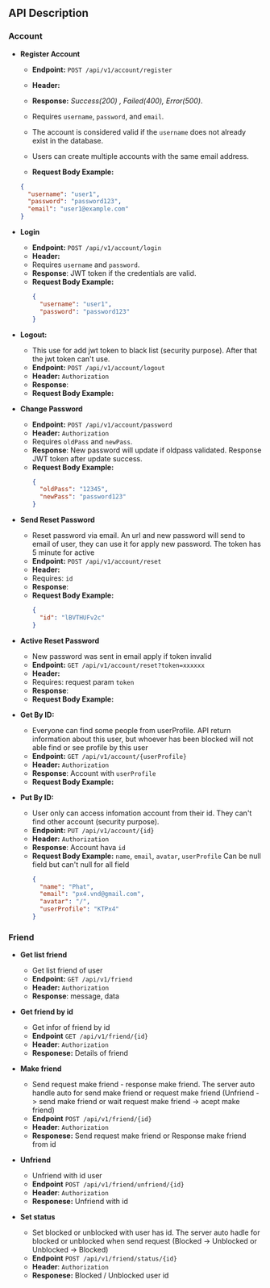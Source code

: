 ## API Description

### Account

- **Register Account**
    - **Endpoint:** `POST /api/v1/account/register`
    - **Header:**

    - **Response:** <i>Success(200) , Failed(400), Error(500)</i>.
    - Requires `username`, `password`, and `email`.
    - The account is considered valid if the `username` does not already exist in the database.
    - Users can create multiple accounts with the same email address.
    - **Request Body Example:**
   ```json
   {
     "username": "user1",
     "password": "password123",
     "email": "user1@example.com"
   }
   ```

- **Login**
    - **Endpoint:** `POST /api/v1/account/login`
    - **Header:**
    - Requires `username` and `password`.
    - **Response**: JWT token if the credentials are valid.
    - **Request Body Example:**
      ```json
      {
        "username": "user1",
        "password": "password123"
      }
      ```  

- **Logout:**
    - This use for add jwt token to black list (security purpose). After that the jwt token can't use.
    - **Endpoint:** `POST /api/v1/account/logout`
    - **Header:** `Authorization`
    - **Response**:
    - **Request Body Example:**


- **Change Password**
    - **Endpoint:** `POST /api/v1/account/password`
    - **Header:** `Authorization`
    - Requires `oldPass` and `newPass`.
    - **Response**: New password will update if oldpass validated. Response JWT token after update success.
    - **Request Body Example:**
      ```json
      {
        "oldPass": "12345",
        "newPass": "password123"
      }
      ```   

- **Send Reset Password**
    - Reset password via email. An url and new password will send to email of user, they can use it for apply new password. The token has 5 minute for active
    - **Endpoint:** `POST /api/v1/account/reset`
    - **Header:**
    - Requires: `id`
    - **Response**:
    - **Request Body Example:**
      ```json
      {
        "id": "lBVTHUFv2c"   
      }
      ```  
- **Active Reset Password**
    - New password was sent in email apply if token invalid
    - **Endpoint:** `GET /api/v1/account/reset?token=xxxxxx`
    - **Header:**
    - Requires: request param `token`
    - **Response**:
    - **Request Body Example:**



- **Get By ID:**
    - Everyone can find some people from userProfile. API return information about this user, but whoever has been blocked will not able find or see profile by this user
    - **Endpoint:** `GET /api/v1/account/{userProfile}`
    - **Header:** `Authorization`
    - **Response**: Account with `userProfile`
    - **Request Body Example:**


- **Put By ID:**
    - User only can access infomation account from their id. They can't find other account (security purpose).
    - **Endpoint:** `PUT /api/v1/account/{id}`
    - **Header:** `Authorization`
    - **Response**: Account hava `id`
    - **Request Body Example:** `name`, `email`, `avatar`, `userProfile` Can be null field but can't null for all field
      ```json
      {
        "name": "Phat",
        "email": "px4.vnd@gmail.com",
        "avatar": "/",
        "userProfile": "KTPx4"
      }
      ```

### Friend
- **Get list friend**
  - Get list friend of user
  - **Endpoint:** `GET /api/v1/friend`
  - **Header:** `Authorization`
  - **Response**: message, data


- **Get friend by id**
  - Get infor of friend by id
  - **Endpoint** `GET /api/v1/friend/{id}`
  - **Header**: `Authorization`
  - **Responese:** Details of friend


- **Make friend**
  - Send request make friend - response make friend. The server auto handle auto for send make friend or request make friend (Unfriend -> send make friend or wait request make friend -> acept make friend)
  - **Endpoint** `POST /api/v1/friend/{id}`
  - **Header**: `Authorization`
  - **Responese:** Send request make friend or Response make friend from id


- **Unfriend**
  - Unfriend with id user
  - **Endpoint** `POST /api/v1/friend/unfriend/{id}`
  - **Header**: `Authorization`
  - **Responese:** Unfriend with id
  

- **Set status**
  - Set blocked or unblocked with user has id. The server auto hadle for blocked or unblocked when send request (Blocked -> Unblocked or Unblocked -> Blocked)
  - **Endpoint** `POST /api/v1/friend/status/{id}`
  - **Header**: `Authorization`
  - **Responese:** Blocked / Unblocked user id
  
